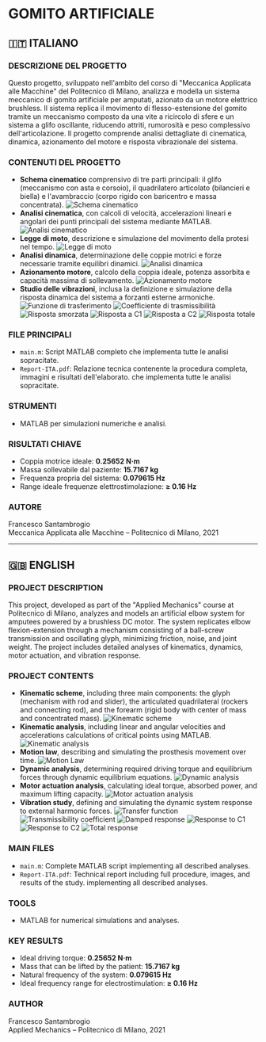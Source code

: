 # GOMITO ARTIFICIALE

## 🇮🇹 ITALIANO

### DESCRIZIONE DEL PROGETTO

Questo progetto, sviluppato nell'ambito del corso di "Meccanica Applicata alle Macchine" del Politecnico di Milano, analizza e modella un sistema meccanico di gomito artificiale per amputati, azionato da un motore elettrico brushless. Il sistema replica il movimento di flesso-estensione del gomito tramite un meccanismo composto da una vite a ricircolo di sfere e un sistema a glifo oscillante, riducendo attriti, rumorosità e peso complessivo dell'articolazione. Il progetto comprende analisi dettagliate di cinematica, dinamica, azionamento del motore e risposta vibrazionale del sistema.

### CONTENUTI DEL PROGETTO

- **Schema cinematico** comprensivo di tre parti principali: il glifo (meccanismo con asta e corsoio), il quadrilatero articolato (bilancieri e biella) e l'avambraccio (corpo rigido con baricentro e massa concentrata).
  ![Schema cinematico](schema_cinematico.jpg)
- **Analisi cinematica**, con calcoli di velocità, accelerazioni lineari e angolari dei punti principali del sistema mediante MATLAB.
  ![Analisi cinematico](schema_cinematico_velocità_accelerazione.jpg)
- **Legge di moto**, descrizione e simulazione del movimento della protesi nel tempo.
  ![Legge di moto](legge_moto.jpg)
- **Analisi dinamica**, determinazione delle coppie motrici e forze necessarie tramite equilibri dinamici.
  ![Analisi dinamica](forze.jpg)
- **Azionamento motore**, calcolo della coppia ideale, potenza assorbita e capacità massima di sollevamento.
  ![Azionamento motore](azionamento_motore.jpg)
- **Studio delle vibrazioni**, inclusa la definizione e simulazione della risposta dinamica del sistema a forzanti esterne armoniche.
  ![Funzione di trasferimento](funzione_trasferimento.jpg)
  ![Coefficiente di trasmissibilità](coeff_trasmissibilità.jpg)
  ![Risposta smorzata](risposta_smorzata.jpg)
  ![Risposta a C1](risposta_c1.jpg)
  ![Risposta a C2](risposta_c2.jpg)
  ![Risposta totale](risposta_totale.jpg)
  

### FILE PRINCIPALI

- `main.m`: Script MATLAB completo che implementa tutte le analisi sopracitate.
- `Report-ITA.pdf`: Relazione tecnica contenente la procedura completa, immagini e risultati dell'elaborato. che implementa tutte le analisi sopracitate.

### STRUMENTI

- MATLAB per simulazioni numeriche e analisi.

### RISULTATI CHIAVE

- Coppia motrice ideale: **0.25652 N·m**
- Massa sollevabile dal paziente: **15.7167 kg**
- Frequenza propria del sistema: **0.079615 Hz**
- Range ideale frequenze elettrostimolazione: **≥ 0.16 Hz**

### AUTORE

Francesco Santambrogio  
Meccanica Applicata alle Macchine – Politecnico di Milano, 2021

---

## 🇬🇧 ENGLISH

### PROJECT DESCRIPTION

This project, developed as part of the "Applied Mechanics" course at Politecnico di Milano, analyzes and models an artificial elbow system for amputees powered by a brushless DC motor. The system replicates elbow flexion-extension through a mechanism consisting of a ball-screw transmission and oscillating glyph, minimizing friction, noise, and joint weight. The project includes detailed analyses of kinematics, dynamics, motor actuation, and vibration response.

### PROJECT CONTENTS

- **Kinematic scheme**, including three main components: the glyph (mechanism with rod and slider), the articulated quadrilateral (rockers and connecting rod), and the forearm (rigid body with center of mass and concentrated mass).
  ![Kinematic scheme](schema_cinematico.jpg)
- **Kinematic analysis**, including linear and angular velocities and accelerations calculations of critical points using MATLAB.
  ![Kinematic analysis](schema_cinematico_velocità_accelerazione.jpg)
- **Motion law**, describing and simulating the prosthesis movement over time.
  ![Motion Law](legge_moto.jpg)
- **Dynamic analysis**, determining required driving torque and equilibrium forces through dynamic equilibrium equations.
  ![Dynamic analysis](forze.jpg)
- **Motor actuation analysis**, calculating ideal torque, absorbed power, and maximum lifting capacity.
  ![Motor actuation analysis](azionamento_motore.jpg)
- **Vibration study**, defining and simulating the dynamic system response to external harmonic forces.
  ![Transfer function](funzione_trasferimento.jpg)
  ![Transmissibility coefficient](coeff_trasmissibilità.jpg)
  ![Damped response](risposta_smorzata.jpg)
  ![Response to C1](risposta_c1.jpg)
  ![Response to C2](risposta_c2.jpg)
  ![Total response](risposta_totale.jpg)


### MAIN FILES

- `main.m`: Complete MATLAB script implementing all described analyses.
- `Report-ITA.pdf`: Technical report including full procedure, images, and results of the study. implementing all described analyses.

### TOOLS

- MATLAB for numerical simulations and analyses.

### KEY RESULTS

- Ideal driving torque: **0.25652 N·m**
- Mass that can be lifted by the patient: **15.7167 kg**
- Natural frequency of the system: **0.079615 Hz**
- Ideal frequency range for electrostimulation: **≥ 0.16 Hz**

### AUTHOR

Francesco Santambrogio  
Applied Mechanics – Politecnico di Milano, 2021
